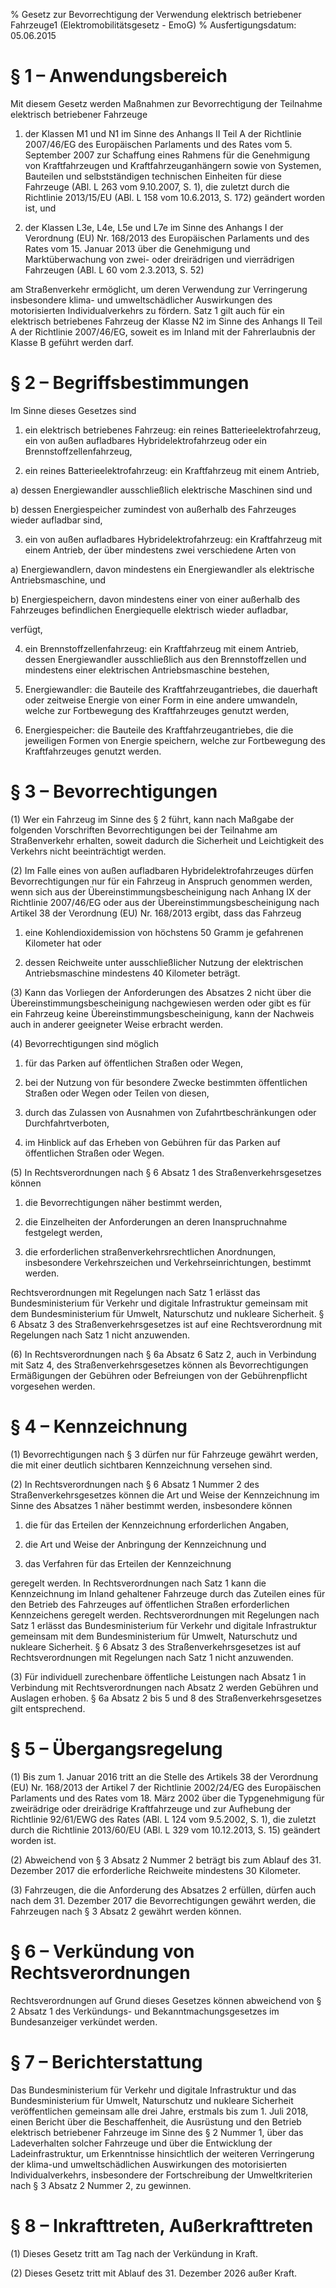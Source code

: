 % Gesetz zur Bevorrechtigung der Verwendung elektrisch betriebener Fahrzeuge1  (Elektromobilitätsgesetz - EmoG)
% Ausfertigungsdatum: 05.06.2015
 
# § 1 – Anwendungsbereich

Mit diesem Gesetz werden Maßnahmen zur Bevorrechtigung der Teilnahme elektrisch betriebener Fahrzeuge

1. der Klassen M1 und N1 im Sinne des Anhangs II Teil A der Richtlinie 2007/46/EG des Europäischen Parlaments und des Rates vom 5. September 2007 zur Schaffung eines Rahmens für die Genehmigung von Kraftfahrzeugen und Kraftfahrzeuganhängern sowie von Systemen, Bauteilen und selbstständigen technischen Einheiten für diese Fahrzeuge (ABl. L 263 vom 9.10.2007, S. 1), die zuletzt durch die Richtlinie 2013/15/EU (ABl. L 158 vom 10.6.2013, S. 172) geändert worden ist, und

2. der Klassen L3e, L4e, L5e und L7e im Sinne des Anhangs I der Verordnung (EU) Nr. 168/2013 des Europäischen Parlaments und des Rates vom 15. Januar 2013 über die Genehmigung und Marktüberwachung von zwei- oder dreirädrigen und vierrädrigen Fahrzeugen (ABl. L 60 vom 2.3.2013, S. 52)

am Straßenverkehr ermöglicht, um deren Verwendung zur Verringerung insbesondere klima- und umweltschädlicher Auswirkungen des motorisierten Individualverkehrs zu fördern. Satz 1 gilt auch für ein elektrisch betriebenes Fahrzeug der Klasse N2 im Sinne des Anhangs II Teil A der Richtlinie 2007/46/EG, soweit es im Inland mit der Fahrerlaubnis der Klasse B geführt werden darf.

# § 2 – Begriffsbestimmungen

Im Sinne dieses Gesetzes sind

1. ein elektrisch betriebenes Fahrzeug: ein reines Batterieelektrofahrzeug, ein von außen aufladbares Hybridelektrofahrzeug oder ein Brennstoffzellenfahrzeug,

2. ein reines Batterieelektrofahrzeug: ein Kraftfahrzeug mit einem Antrieb,

a) dessen Energiewandler ausschließlich elektrische Maschinen sind und

b) dessen Energiespeicher zumindest von außerhalb des Fahrzeuges wieder aufladbar sind,

3. ein von außen aufladbares Hybridelektrofahrzeug: ein Kraftfahrzeug mit einem Antrieb, der über mindestens zwei verschiedene Arten von

a) Energiewandlern, davon mindestens ein Energiewandler als elektrische Antriebsmaschine, und

b) Energiespeichern, davon mindestens einer von einer außerhalb des Fahrzeuges befindlichen Energiequelle elektrisch wieder aufladbar,

verfügt,

4. ein Brennstoffzellenfahrzeug: ein Kraftfahrzeug mit einem Antrieb, dessen Energiewandler ausschließlich aus den Brennstoffzellen und mindestens einer elektrischen Antriebsmaschine bestehen,

5. Energiewandler: die Bauteile des Kraftfahrzeugantriebes, die dauerhaft oder zeitweise Energie von einer Form in eine andere umwandeln, welche zur Fortbewegung des Kraftfahrzeuges genutzt werden,

6. Energiespeicher: die Bauteile des Kraftfahrzeugantriebes, die die jeweiligen Formen von Energie speichern, welche zur Fortbewegung des Kraftfahrzeuges genutzt werden.

# § 3 – Bevorrechtigungen

(1) Wer ein Fahrzeug im Sinne des § 2 führt, kann nach Maßgabe der folgenden Vorschriften Bevorrechtigungen bei der Teilnahme am Straßenverkehr erhalten, soweit dadurch die Sicherheit und Leichtigkeit des Verkehrs nicht beeinträchtigt werden.

(2) Im Falle eines von außen aufladbaren Hybridelektrofahrzeuges dürfen Bevorrechtigungen nur für ein Fahrzeug in Anspruch genommen werden, wenn sich aus der Übereinstimmungsbescheinigung nach Anhang IX der Richtlinie 2007/46/EG oder aus der Übereinstimmungsbescheinigung nach Artikel 38 der Verordnung (EU) Nr. 168/2013 ergibt, dass das Fahrzeug

1. eine Kohlendioxidemission von höchstens 50 Gramm je gefahrenen Kilometer hat oder

2. dessen Reichweite unter ausschließlicher Nutzung der elektrischen Antriebsmaschine mindestens 40 Kilometer beträgt.

(3) Kann das Vorliegen der Anforderungen des Absatzes 2 nicht über die Übereinstimmungsbescheinigung nachgewiesen werden oder gibt es für ein Fahrzeug keine Übereinstimmungsbescheinigung, kann der Nachweis auch in anderer geeigneter Weise erbracht werden.

(4) Bevorrechtigungen sind möglich

1. für das Parken auf öffentlichen Straßen oder Wegen,

2. bei der Nutzung von für besondere Zwecke bestimmten öffentlichen Straßen oder Wegen oder Teilen von diesen,

3. durch das Zulassen von Ausnahmen von Zufahrtbeschränkungen oder Durchfahrtverboten,

4. im Hinblick auf das Erheben von Gebühren für das Parken auf öffentlichen Straßen oder Wegen.

(5) In Rechtsverordnungen nach § 6 Absatz 1 des Straßenverkehrsgesetzes können

1. die Bevorrechtigungen näher bestimmt werden,

2. die Einzelheiten der Anforderungen an deren Inanspruchnahme festgelegt werden,

3. die erforderlichen straßenverkehrsrechtlichen Anordnungen, insbesondere Verkehrszeichen und Verkehrseinrichtungen, bestimmt werden.

Rechtsverordnungen mit Regelungen nach Satz 1 erlässt das Bundesministerium für Verkehr und digitale Infrastruktur gemeinsam mit dem Bundesministerium für Umwelt, Naturschutz und nukleare Sicherheit. § 6 Absatz 3 des Straßenverkehrsgesetzes ist auf eine Rechtsverordnung mit Regelungen nach Satz 1 nicht anzuwenden.

(6) In Rechtsverordnungen nach § 6a Absatz 6 Satz 2, auch in Verbindung mit Satz 4, des Straßenverkehrsgesetzes können als Bevorrechtigungen Ermäßigungen der Gebühren oder Befreiungen von der Gebührenpflicht vorgesehen werden.

# § 4 – Kennzeichnung

(1) Bevorrechtigungen nach § 3 dürfen nur für Fahrzeuge gewährt werden, die mit einer deutlich sichtbaren Kennzeichnung versehen sind.

(2) In Rechtsverordnungen nach § 6 Absatz 1 Nummer 2 des Straßenverkehrsgesetzes können die Art und Weise der Kennzeichnung im Sinne des Absatzes 1 näher bestimmt werden, insbesondere können

1. die für das Erteilen der Kennzeichnung erforderlichen Angaben,

2. die Art und Weise der Anbringung der Kennzeichnung und

3. das Verfahren für das Erteilen der Kennzeichnung

geregelt werden. In Rechtsverordnungen nach Satz 1 kann die Kennzeichnung im Inland gehaltener Fahrzeuge durch das Zuteilen eines für den Betrieb des Fahrzeuges auf öffentlichen Straßen erforderlichen Kennzeichens geregelt werden. Rechtsverordnungen mit Regelungen nach Satz 1 erlässt das Bundesministerium für Verkehr und digitale Infrastruktur gemeinsam mit dem Bundesministerium für Umwelt, Naturschutz und nukleare Sicherheit. § 6 Absatz 3 des Straßenverkehrsgesetzes ist auf Rechtsverordnungen mit Regelungen nach Satz 1 nicht anzuwenden.

(3) Für individuell zurechenbare öffentliche Leistungen nach Absatz 1 in Verbindung mit Rechtsverordnungen nach Absatz 2 werden Gebühren und Auslagen erhoben. § 6a Absatz 2 bis 5 und 8 des Straßenverkehrsgesetzes gilt entsprechend.

# § 5 – Übergangsregelung

(1) Bis zum 1. Januar 2016 tritt an die Stelle des Artikels 38 der Verordnung (EU) Nr. 168/2013 der Artikel 7 der Richtlinie 2002/24/EG des Europäischen Parlaments und des Rates vom 18. März 2002 über die Typgenehmigung für zweirädrige oder dreirädrige Kraftfahrzeuge und zur Aufhebung der Richtlinie 92/61/EWG des Rates (ABl. L 124 vom 9.5.2002, S. 1), die zuletzt durch die Richtlinie 2013/60/EU (ABl. L 329 vom 10.12.2013, S. 15) geändert worden ist.

(2) Abweichend von § 3 Absatz 2 Nummer 2 beträgt bis zum Ablauf des 31. Dezember 2017 die erforderliche Reichweite mindestens 30 Kilometer.

(3) Fahrzeugen, die die Anforderung des Absatzes 2 erfüllen, dürfen auch nach dem 31. Dezember 2017 die Bevorrechtigungen gewährt werden, die Fahrzeugen nach § 3 Absatz 2 gewährt werden können.

# § 6 – Verkündung von Rechtsverordnungen

Rechtsverordnungen auf Grund dieses Gesetzes können abweichend von § 2 Absatz 1 des Verkündungs- und Bekanntmachungsgesetzes im Bundesanzeiger verkündet werden.

# § 7 – Berichterstattung

Das Bundesministerium für Verkehr und digitale Infrastruktur und das Bundesministerium für Umwelt, Naturschutz und nukleare Sicherheit veröffentlichen gemeinsam alle drei Jahre, erstmals bis zum 1. Juli 2018, einen Bericht über die Beschaffenheit, die Ausrüstung und den Betrieb elektrisch betriebener Fahrzeuge im Sinne des § 2 Nummer 1, über das Ladeverhalten solcher Fahrzeuge und über die Entwicklung der Ladeinfrastruktur, um Erkenntnisse hinsichtlich der weiteren Verringerung der klima-und umweltschädlichen Auswirkungen des motorisierten Individualverkehrs, insbesondere der Fortschreibung der Umweltkriterien nach § 3 Absatz 2 Nummer 2, zu gewinnen.

# § 8 – Inkrafttreten, Außerkrafttreten

(1) Dieses Gesetz tritt am Tag nach der Verkündung in Kraft.

(2) Dieses Gesetz tritt mit Ablauf des 31. Dezember 2026 außer Kraft.
